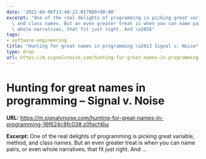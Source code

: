 ```yaml
---
date: '2021-04-06T13:40:23.017000+00:00'
excerpt: "One of the real delights of programming is picking great variable, method,\
  \ and class names. But an even greater treat is when you can name pairs, or even\
  \ whole narratives, that fit just right. And \u2026"
tags:
- software-engineering
title: "Hunting for great names in programming \u2013 Signal v. Noise"
type: drop
url: https://m.signalvnoise.com/hunting-for-great-names-in-programming-16f624c8fc03#.z0fqch6iu
---
```


# Hunting for great names in programming – Signal v. Noise

**URL:** https://m.signalvnoise.com/hunting-for-great-names-in-programming-16f624c8fc03#.z0fqch6iu

**Excerpt:** One of the real delights of programming is picking great variable, method, and class names. But an even greater treat is when you can name pairs, or even whole narratives, that fit just right. And …
